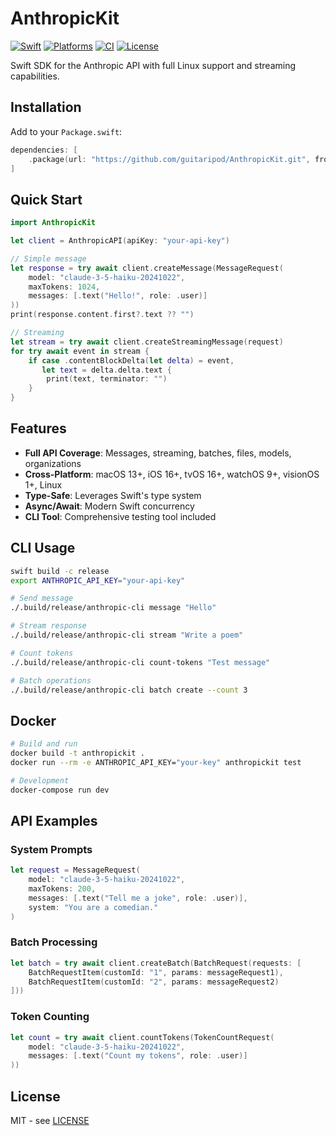 # AnthropicKit

[![Swift](https://img.shields.io/badge/Swift-5.9-orange.svg)](https://swift.org)
[![Platforms](https://img.shields.io/badge/Platforms-macOS%20%7C%20iOS%20%7C%20tvOS%20%7C%20watchOS%20%7C%20visionOS%20%7C%20Linux-blue)](https://swift.org)
[![CI](https://github.com/guitaripod/AnthropicKit/workflows/CI/badge.svg)](https://github.com/guitaripod/AnthropicKit/actions)
[![License](https://img.shields.io/badge/License-MIT-yellow.svg)](LICENSE)

Swift SDK for the Anthropic API with full Linux support and streaming capabilities.

## Installation

Add to your `Package.swift`:

```swift
dependencies: [
    .package(url: "https://github.com/guitaripod/AnthropicKit.git", from: "1.0.0")
]
```

## Quick Start

```swift
import AnthropicKit

let client = AnthropicAPI(apiKey: "your-api-key")

// Simple message
let response = try await client.createMessage(MessageRequest(
    model: "claude-3-5-haiku-20241022",
    maxTokens: 1024,
    messages: [.text("Hello!", role: .user)]
))
print(response.content.first?.text ?? "")

// Streaming
let stream = try await client.createStreamingMessage(request)
for try await event in stream {
    if case .contentBlockDelta(let delta) = event,
       let text = delta.delta.text {
        print(text, terminator: "")
    }
}
```

## Features

- **Full API Coverage**: Messages, streaming, batches, files, models, organizations
- **Cross-Platform**: macOS 13+, iOS 16+, tvOS 16+, watchOS 9+, visionOS 1+, Linux
- **Type-Safe**: Leverages Swift's type system
- **Async/Await**: Modern Swift concurrency
- **CLI Tool**: Comprehensive testing tool included

## CLI Usage

```bash
swift build -c release
export ANTHROPIC_API_KEY="your-api-key"

# Send message
./.build/release/anthropic-cli message "Hello"

# Stream response
./.build/release/anthropic-cli stream "Write a poem"

# Count tokens
./.build/release/anthropic-cli count-tokens "Test message"

# Batch operations
./.build/release/anthropic-cli batch create --count 3
```

## Docker

```bash
# Build and run
docker build -t anthropickit .
docker run --rm -e ANTHROPIC_API_KEY="your-key" anthropickit test

# Development
docker-compose run dev
```

## API Examples

### System Prompts

```swift
let request = MessageRequest(
    model: "claude-3-5-haiku-20241022",
    maxTokens: 200,
    messages: [.text("Tell me a joke", role: .user)],
    system: "You are a comedian."
)
```

### Batch Processing

```swift
let batch = try await client.createBatch(BatchRequest(requests: [
    BatchRequestItem(customId: "1", params: messageRequest1),
    BatchRequestItem(customId: "2", params: messageRequest2)
]))
```

### Token Counting

```swift
let count = try await client.countTokens(TokenCountRequest(
    model: "claude-3-5-haiku-20241022",
    messages: [.text("Count my tokens", role: .user)]
))
```

## License

MIT - see [LICENSE](LICENSE)